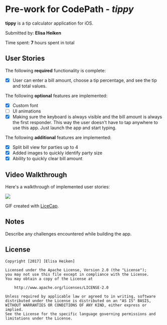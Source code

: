 # Pre-work for CodePath - *tippy*

**tippy** is a tip calculator application for iOS.

Submitted by: **Elisa Heiken**

Time spent: **7** hours spent in total

## User Stories

The following **required** functionality is complete:
* [x] User can enter a bill amount, choose a tip percentage, and see the tip and total values.

The following **optional** features are implemented:
* [x] Custom font
* [ ] UI animations
* [x] Making sure the keyboard is always visible and the bill amount is always the first responder. This way the user doesn't have to tap anywhere to use this app. Just launch the app and start typing.

The following **additional** features are implemented:

- [x] Split bill view for parties up to 4
- [x] Added images to quickly identify party size
- [x] Ability to quickly clear bill amount

## Video Walkthrough 

Here's a walkthrough of implemented user stories:


![](http://i.imgur.com/12W0SqY.gif)




GIF created with [LiceCap](http://www.cockos.com/licecap/).

## Notes

Describe any challenges encountered while building the app.

## License

    Copyright [2017] [Elisa Heiken]

    Licensed under the Apache License, Version 2.0 (the "License");
    you may not use this file except in compliance with the License.
    You may obtain a copy of the License at

        http://www.apache.org/licenses/LICENSE-2.0

    Unless required by applicable law or agreed to in writing, software
    distributed under the License is distributed on an "AS IS" BASIS,
    WITHOUT WARRANTIES OR CONDITIONS OF ANY KIND, either express or implied.
    See the License for the specific language governing permissions and
    limitations under the License.

